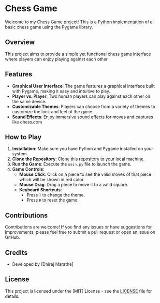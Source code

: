 # Chess Game

Welcome to my Chess Game project! This is a Python implementation of a basic chess game using the Pygame library.

## Overview

This project aims to provide a simple yet functional chess game interface where players can enjoy playing against each other.

## Features

- **Graphical User Interface**: The game features a graphical interface built with Pygame, making it easy and intuitive to play.
- **Player vs. Player**: Two human players can play against each other on the same device.
- **Customizable Themes**: Players can choose from a variety of themes to customize the look and feel of the game.
- **Sound Effects**: Enjoy immersive sound effects for moves and captures like chess.com

## How to Play

1. **Installation**: Make sure you have Python and Pygame installed on your system.
2. **Clone the Repository**: Clone this repository to your local machine.
3. **Run the Game**: Execute the `main.py` file to launch the game.
4. **Game Controls**:
   - **Mouse Click**: Click on a piece to see the valid moves of that piece which will be shown in red color.
   - **Mouse Drag**: Drag a piece to move it to a valid square.
   - **Keyboard Shortcuts**:
     - Press `T` to change the theme.
     - Press `R` to reset the game.

## Contributions

Contributions are welcome! If you find any issues or have suggestions for improvements, please feel free to submit a pull request or open an issue on GitHub.

## Credits

- Developed by [Dhiraj Marathe]

## License

This project is licensed under the [MIT] License - see the [LICENSE](LICENSE) file for details.

